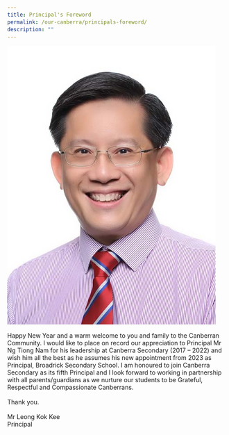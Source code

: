 ```yaml
---
title: Principal's Foreword
permalink: /our-canberra/principals-foreword/
description: ""
---
```

<img height="auto" src="/images/MR%20LEONG%20KOK%20KEE_cropped.jpg">
<p>
Happy New Year and a warm welcome to you and family to the Canberran Community. I would like to place on record our appreciation to Principal Mr Ng Tiong Nam for his leadership at Canberra Secondary (2017 – 2022) and wish him all the best as he assumes his new appointment from 2023 as Principal, Broadrick Secondary School. I am honoured to join Canberra Secondary as its fifth Principal and I look forward to working in partnership with all parents/guardians as we nurture our students to be Grateful, Respectful and Compassionate Canberrans.
<br><br>
Thank you.
<br><br>
Mr Leong Kok Kee<br>
Principal</p>